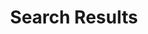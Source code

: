 ---
edit fuse.js options to search: "`static/js/search.js`\n\\```\nkeys: [\n  \"title\",\n
  \ \"contents\",\n  \"tags\",\n  \"categories\"\n]\n\\```"
edit layouts/_default/index.json: "This exposes the values in /index.json\ni.e. add
  `category`\n\\```\n...\n  \"contents\":{{ .Content | plainify | jsonify }}\n  {{
  if .Params.tags }},\n  \"tags\":{{ .Params.tags | jsonify }}{{end}},\n  \"categories\"
  : {{ .Params.categories | jsonify }},\n...\n\\```"
initial setup: "This file exists solely to respond to /search URL with the related
  `search` layout template.\n\nNo content shown here is rendered, all content is based
  in the template layouts/page/search.html\n\nSetting a very low sitemap priority
  will tell search engines this is not important content.\n\nThis implementation uses
  Fusejs, jquery and mark.js\n\n\n\nSearch  depends on additional output content type
  of JSON in config.toml\n\\```\n[outputs]\n  home = [\"HTML\", \"JSON\"]\n\\```"
layout: search
searching additional fileds: To search additional fields defined in front matter,
  you must add it in 2 places.
sitemap:
  priority: 0.1
title: Search Results
---